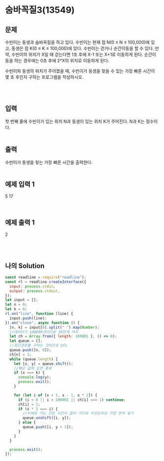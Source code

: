 # 숨바꼭질3(13549)

## 문제

수빈이는 동생과 숨바꼭질을 하고 있다. 수빈이는 현재 점 N(0 ≤ N ≤ 100,000)에 있고, 동생은 점 K(0 ≤ K ≤ 100,000)에 있다. 수빈이는 걷거나 순간이동을 할 수 있다. 만약, 수빈이의 위치가 X일 때 걷는다면 1초 후에 X-1 또는 X+1로 이동하게 된다. 순간이동을 하는 경우에는 0초 후에 2\*X의 위치로 이동하게 된다.

수빈이와 동생의 위치가 주어졌을 때, 수빈이가 동생을 찾을 수 있는 가장 빠른 시간이 몇 초 후인지 구하는 프로그램을 작성하시오.

<br/>
<br/>

## 입력

첫 번째 줄에 수빈이가 있는 위치 N과 동생이 있는 위치 K가 주어진다. N과 K는 정수이다.
<br/>
<br/>

## 출력

수빈이가 동생을 찾는 가장 빠른 시간을 출력한다.
<br/>
<br/>

## 예제 입력 1

5 17

<br/>

## 예제 출력 1

2

<br/>
<br/>

## 나의 Solution

```javascript
const readline = require("readline");
const rl = readline.createInterface({
  input: process.stdin,
  output: process.stdout,
});
let input = [];
let n = 0;
let k = 0;
rl.on("line", function (line) {
  input.push(line);
}).on("close", async function () {
  [n, k] = input[0].split(" ").map(Number);
  //데이터가 100000개이므로 10만개 까지
  let ch = Array.from({ length: 100001 }, () => 0);
  let queue = [];
  //최단경로를 구하는 것이므로 bfs
  queue.push([n, 0]);
  ch[n] = 1;
  while (queue.length) {
    let [x, y] = queue.shift();
    //해당 값에 오면 종료
    if (x === k) {
      console.log(y);
      process.exit();
    }

    for (let i of [x + 1, x - 1, x * 2]) {
      if (i < 0 || i > 100001 || ch[i] === 1) continue;
      ch[i] = 1;
      if (x * 2 === i) {
        //두배로 가는 것은 시간이 없이 가므로 우선순위상 가장 먼저 넣기
        queue.unshift([i, y]);
      } else {
        queue.push([i, y + 1]);
      }
    }
  }

  process.exit();
});
```
